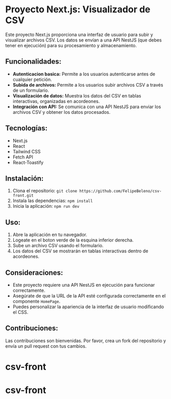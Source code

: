 # Proyecto Next.js: Visualizador de CSV

Este proyecto Next.js proporciona una interfaz de usuario para subir y visualizar archivos CSV. Los datos se envían a una API NestJS (que debes tener en ejecución) para su procesamiento y almacenamiento.

## Funcionalidades:

* **Autenticacion basica:** Permite a los usuarios autenticarse antes de cualquier petición.
* **Subida de archivos:** Permite a los usuarios subir archivos CSV a través de un formulario.
* **Visualización de datos:**  Muestra los datos del CSV en tablas interactivas, organizadas en acordeones.
* **Integración con API:** Se comunica con una API NestJS para enviar los archivos CSV y obtener los datos procesados.

## Tecnologías:

* Next.js
* React
* Tailwind CSS
* Fetch API
* React-Toastify

## Instalación:

1. Clona el repositorio: `git clone https://github.com/FelipeBeleno/csv-front.git`
2. Instala las dependencias: `npm install`
3. Inicia la aplicación: `npm run dev`

## Uso:

1. Abre la aplicación en tu navegador.
2. Logeate en el boton verde de la esquina inferior derecha.
3. Sube un archivo CSV usando el formulario.
4. Los datos del CSV se mostrarán en tablas interactivas dentro de acordeones.

## Consideraciones:

* Este proyecto requiere una API NestJS en ejecución para funcionar correctamente.
* Asegúrate de que la URL de la API esté configurada correctamente en el componente `HomePage`.
* Puedes personalizar la apariencia de la interfaz de usuario modificando el CSS.

## Contribuciones:

Las contribuciones son bienvenidas. Por favor, crea un fork del repositorio y envía un pull request con tus cambios.
# csv-front
# csv-front

